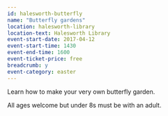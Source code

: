 ```yaml
---
id: halesworth-butterfly
name: "Butterfly gardens"
location: halesworth-library
location-text: Halesworth Library
event-start-date: 2017-04-12
event-start-time: 1430
event-end-time: 1600
event-ticket-price: free
breadcrumb: y
event-category: easter
---
```


Learn how to make your very own butterfly garden.

All ages welcome but under 8s must be with an adult.
